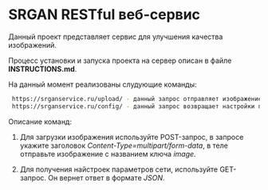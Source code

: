 # SRGAN RESTful веб-сервис

Данный проект представляет сервис для улучшения качества изображений.

Процесс установки и запуска проекта на сервер описан в файле **INSTRUCTIONS.md**. 

На данный момент реализованы слудующие команды:

```sh
 https://srganservice.ru/upload/ - данный запрос отправляет изображение, возвращает изображение в высоком качестве
 https://srganservice.ru/config/ - данный запрос возвращает настройки параметров нейронной сети
```

Описание команд:
1) Для загрузки изображения используйте POST-запрос, в запросе укажите заголовок *Content-Type=multipart/form-data*, в теле
отправьте изображение с названием ключа *image*.

2) Для получения найстроек параметров сети, используйте GET-запрос. Он вернет ответ в формате *JSON*.
